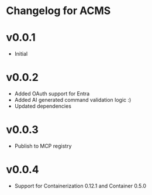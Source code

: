 # Changelog for ACMS

# v0.0.1
- Initial

# v0.0.2
- Added OAuth support for Entra
- Added AI generated command validation logic :)
- Updated dependencies

# v0.0.3
- Publish to MCP registry

# v0.0.4
- Support for Containerization 0.12.1 and Container 0.5.0

